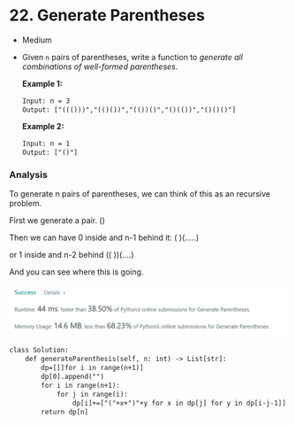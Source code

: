 # 22. Generate Parentheses

* Medium
*   Given `n` pairs of parentheses, write a function to _generate all combinations of well-formed parentheses_.

    &#x20;

    **Example 1:**

    ```
    Input: n = 3
    Output: ["((()))","(()())","(())()","()(())","()()()"]
    ```

    **Example 2:**

    ```
    Input: n = 1
    Output: ["()"]
    ```



### Analysis

To generate n pairs of parentheses, we can think of this as an recursive problem.&#x20;

First we generate  a pair. ()

Then we can have 0 inside and n-1 behind it: (  )(.....)

or 1 inside and n-2 behind ((  ))(....)

And you can see where this is going.&#x20;

![](<../.gitbook/assets/image (16) (1) (1) (1) (1).png>)

```
class Solution:
    def generateParenthesis(self, n: int) -> List[str]:
        dp=[[]for i in range(n+1)]
        dp[0].append("")
        for i in range(n+1):
            for j in range(i):
                dp[i]+=["("+x+")"+y for x in dp[j] for y in dp[i-j-1]]
        return dp[n]
```

